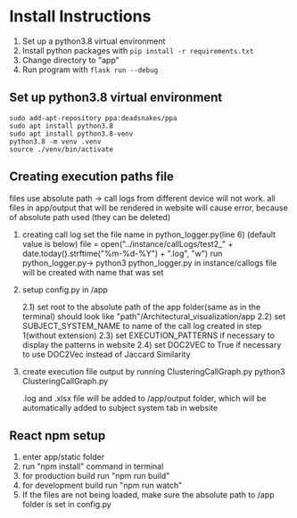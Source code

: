 # Install Instructions

1. Set up a python3.8 virtual environment
2. Install python packages with ```pip install -r requirements.txt```
3. Change directory to "app"
4. Run program with ```flask run --debug```

## Set up python3.8 virtual environment

```
sudo add-apt-repository ppa:deadsnakes/ppa
sudo apt install python3.8
sudo apt install python3.8-venv
python3.8 -m venv .venv
source ./venv/bin/activate
```

## Creating execution paths file

files use absolute path -> call logs from different device will not work.
all files in app/output that will be rendered in website will cause error, because of absolute path used
(they can be deleted)


1)  creating call log
    set the file name in python_logger.py(line 6) (default value is below)
    file = open("../instance/callLogs/test2_" + date.today().strftime("%m-%d-%Y") + ".log", "w")
    run python_logger.py-> python3 python_logger.py
    in instance/callogs file will be created with name that was set

2) setup config.py in /app

   2.1) set root to the absolute path of the app folder(same as in the terminal)
   should look like "path"/Architectural_visualization/app
   2.2) set SUBJECT_SYSTEM_NAME to name of the call log created in step 1(without extension)
   2.3) set EXECUTION_PATTERNS if necessary to display the patterns in website
   2.4) set DOC2VEC to True if necessary to use DOC2Vec instead of Jaccard Similarity

3) create execution file output by running ClusteringCallGraph.py
   python3 ClusteringCallGraph.py

   .log and .xlsx file will be added to /app/output folder, which will be automatically added to subject system
   tab in website





## React npm setup

1) enter app/static folder
2) run "npm install" command in terminal 
3) for production build run "npm run build"
4) for development build run "npm run watch"
5) If the files are not being loaded, make sure the absolute path to /app folder is set in config.py